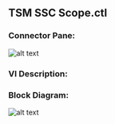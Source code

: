 ## **TSM SSC Scope.ctl**
### Connector Pane:
![alt text](/Instrument%20Control/Scope/Pin%20Map/TSM%20SSC%20Scope.ctlc.png "TSM SSC Scope.ctl connector pane")

### VI Description:


### Block Diagram:
![alt text](/Instrument%20Control/Scope/Pin%20Map/TSM%20SSC%20Scope.ctld.png "TSM SSC Scope.ctl block diagram")
